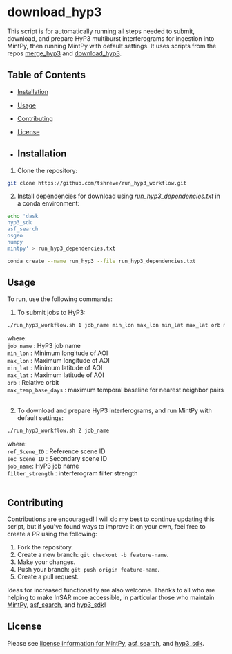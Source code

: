 # download_hyp3
This script is for automatically running all steps needed to submit, download, and prepare HyP3 multiburst interferograms for ingestion into MintPy, then running MintPy with default settings. It uses scripts from the repos [merge_hyp3](https://github.com/tshreve/merge_hyp3) and [download_hyp3](https://github.com/tshreve/download_hyp3).

## Table of Contents
- [Installation](#installation)
- [Usage](#usage)
- [Contributing](#contributing)
- [License](#license)

- ## Installation
1. Clone the repository:
```bash
git clone https://github.com/tshreve/run_hyp3_workflow.git
```

2. Install dependencies for download using *run_hyp3_dependencies.txt* in a conda environment:
```bash
echo 'dask
hyp3_sdk
asf_search
osgeo
numpy
mintpy' > run_hyp3_dependencies.txt
 ```

```bash
conda create --name run_hyp3 --file run_hyp3_dependencies.txt
 ```

## Usage
To run, use the following commands:  <br>
1. To submit jobs to HyP3: <br>
```bash
./run_hyp3_workflow.sh 1 job_name min_lon max_lon min_lat max_lat orb max_temp_base_days
```

where: <br>
```job_name``` : HyP3 job name <br>
```min_lon``` : Minimum longitude of AOI <br>
```max_lon``` : Maximum longitude of AOI <br>
```min_lat``` : Minimum latitude of AOI <br>
```max_lat``` : Maximum latitude of AOI <br>
```orb``` : Relative orbit <br>
```max_temp_base_days``` : maximum temporal baseline for nearest neighbor pairs  <br>
 <br>

2.  To download and prepare HyP3 interferograms, and run MintPy with default settings:<br>
 ```bash
./run_hyp3_workflow.sh 2 job_name
```

where: <br>
```ref_Scene_ID``` : Reference scene ID <br>
```sec_Scene_ID``` : Secondary scene ID   <br>
```job_name```: HyP3 job name <br>
```filter_strength``` : interferogram filter strength <br>
 <br>

## Contributing
Contributions are encouraged! I will do my best to continue updating this script, but if you've found ways to improve it on your own, feel free to create a PR using the following:

1. Fork the repository.
2. Create a new branch: `git checkout -b feature-name`.
3. Make your changes.
4. Push your branch: `git push origin feature-name`.
5. Create a pull request.

Ideas for increased functionality are also welcome. Thanks to all who are helping to make InSAR more accessible, in particular those who maintain [MintPy](https://github.com/insarlab/MintPy), [asf_search](https://github.com/asfadmin/Discovery-asf_search), and [hyp3_sdk](https://github.com/ASFHyP3/hyp3-sdk)!

## License
Please see [license information for MintPy](https://github.com/insarlab/MintPy?tab=License-1-ov-file), [asf_search](https://github.com/asfadmin/Discovery-asf_search?tab=BSD-3-Clause-1-ov-file), and [hyp3_sdk](https://github.com/ASFHyP3/hyp3-sdk?tab=BSD-3-Clause-1-ov-file).